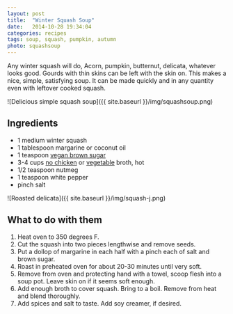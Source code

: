 ```yaml
---
layout: post
title:  "Winter Squash Soup"
date:   2014-10-28 19:34:04
categories: recipes
tags: soup, squash, pumpkin, autumn
photo: squashsoup
---
```


Any winter squash will do, Acorn, pumpkin, butternut, delicata, whatever looks good. Gourds with thin skins can be left with the skin on. This makes a nice, simple, satisfying soup. It can be made quickly and in any quantity even with leftover cooked squash.

![Delicious simple squash soup]({{ site.baseurl }}/img/squashsoup.png)  

## Ingredients

- 1 medium winter squash
- 1 tablespoon margarine or coconut oil
- 1 teaspoon [vegan brown sugar](http://www.amazon.com/gp/product/B0046IIGDA/ref=as_li_tl?ie=UTF8&camp=1789&creative=390957&creativeASIN=B0046IIGDA&linkCode=as2&tag=veggpupp-20&linkId=DFMFLXR22KDSL6W4)
- 3-4 cups [no chicken](http://www.amazon.com/gp/product/B000N7YKQK/ref=as_li_tl?ie=UTF8&camp=1789&creative=390957&creativeASIN=B000N7YKQK&linkCode=as2&tag=veggpupp-20&linkId=Z6V2FCMMPGKZ3DV3) or [vegetable](http://www.amazon.com/gp/product/B004NW3CF6/ref=as_li_tl?ie=UTF8&camp=1789&creative=390957&creativeASIN=B004NW3CF6&linkCode=as2&tag=veggpupp-20&linkId=KNL73USXCY4BBCB7) broth, hot
- 1/2 teaspoon nutmeg
- 1 teaspoon white pepper
- pinch salt

![Roasted delicata]({{ site.baseurl }}/img/squash-j.png)

## What to do with them

1. Heat oven to 350 degrees F. 
2. Cut the squash into two pieces lengthwise and remove seeds.
3. Put a dollop of margarine in each half with a pinch each of salt and brown sugar. 
4. Roast in preheated oven for about 20-30 minutes until very soft. 
5. Remove from oven and protecting hand with a towel, scoop flesh into a soup pot. Leave skin on if it seems soft enough. 
6. Add enough broth to cover squash. Bring to a boil. Remove from heat and blend thoroughly.
7. Add spices and salt to taste. Add soy creamer, if desired. 
  
